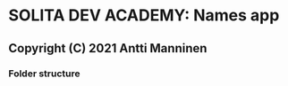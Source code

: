 # SOLITA DEV ACADEMY: Names app #
## Copyright (C) 2021 Antti Manninen ##

### Folder structure ###
